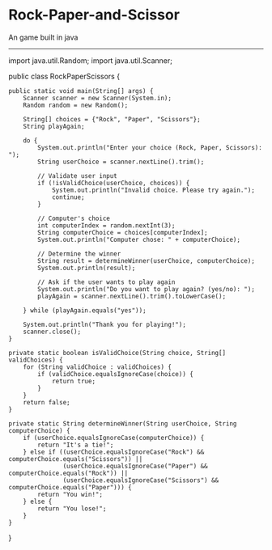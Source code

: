 # Rock-Paper-and-Scissor
An game built in java

_______________________________________________

import java.util.Random;
import java.util.Scanner;

public class RockPaperScissors {

    public static void main(String[] args) {
        Scanner scanner = new Scanner(System.in);
        Random random = new Random();
        
        String[] choices = {"Rock", "Paper", "Scissors"};
        String playAgain;

        do {
            System.out.println("Enter your choice (Rock, Paper, Scissors): ");
            String userChoice = scanner.nextLine().trim();

            // Validate user input
            if (!isValidChoice(userChoice, choices)) {
                System.out.println("Invalid choice. Please try again.");
                continue;
            }

            // Computer's choice
            int computerIndex = random.nextInt(3);
            String computerChoice = choices[computerIndex];
            System.out.println("Computer chose: " + computerChoice);

            // Determine the winner
            String result = determineWinner(userChoice, computerChoice);
            System.out.println(result);

            // Ask if the user wants to play again
            System.out.println("Do you want to play again? (yes/no): ");
            playAgain = scanner.nextLine().trim().toLowerCase();

        } while (playAgain.equals("yes"));

        System.out.println("Thank you for playing!");
        scanner.close();
    }

    private static boolean isValidChoice(String choice, String[] validChoices) {
        for (String validChoice : validChoices) {
            if (validChoice.equalsIgnoreCase(choice)) {
                return true;
            }
        }
        return false;
    }

    private static String determineWinner(String userChoice, String computerChoice) {
        if (userChoice.equalsIgnoreCase(computerChoice)) {
            return "It's a tie!";
        } else if ((userChoice.equalsIgnoreCase("Rock") && computerChoice.equals("Scissors")) ||
                   (userChoice.equalsIgnoreCase("Paper") && computerChoice.equals("Rock")) ||
                   (userChoice.equalsIgnoreCase("Scissors") && computerChoice.equals("Paper"))) {
            return "You win!";
        } else {
            return "You lose!";
        }
    }
}